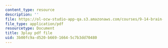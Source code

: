 ```yaml
---
content_type: resource
description: ''
file: https://ol-ocw-studio-app-qa.s3.amazonaws.com/courses/9-14-brain-structure-and-its-origins-spring-2014/3b00fc9ad520b66916645c7b3dd70480_555133.pdf
file_type: application/pdf
resourcetype: Document
title: 3play pdf file
uid: 3b00fc9a-d520-b669-1664-5c7b3dd70480
---
```

